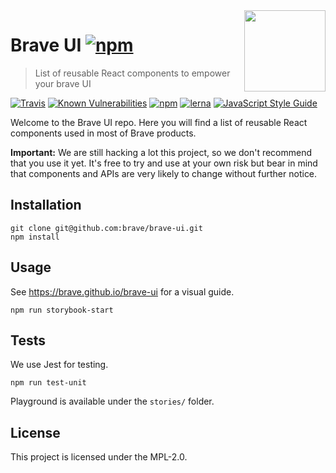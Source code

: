 <img src="https://raw.githubusercontent.com/brave/brave-ui/master/logo-dev.png" align="right" width="130px" height="130px"/>

# Brave UI [![npm](https://img.shields.io/npm/v/brave-ui.svg)](https://www.npmjs.com/package/brave-ui)
> List of reusable React components to empower your brave UI

[![Travis](https://img.shields.io/travis/brave/brave-ui.svg)](https://travis-ci.org/brave/brave-ui) [![Known Vulnerabilities](https://snyk.io/test/github/brave/brave-ui/badge.svg)](https://snyk.io/test/github/brave/brave-ui) [![npm](https://img.shields.io/npm/dt/brave-ui.svg)]() [![lerna](https://img.shields.io/badge/maintained%20with-lerna-cc00ff.svg)](https://lernajs.io/) [![JavaScript Style Guide](https://img.shields.io/badge/code_style-standard-brightgreen.svg)](https://standardjs.com)

Welcome to the Brave UI repo. Here you will find a list of reusable React components used in most of Brave products.

**Important:** We are still hacking a lot this project, so we don't recommend that you use it yet. It's free to try and use at your own risk but bear in mind that components and APIs are very likely to change without further notice.

## Installation

```
git clone git@github.com:brave/brave-ui.git
npm install
```

## Usage

See https://brave.github.io/brave-ui for a visual guide.

```
npm run storybook-start
```

## Tests

We use Jest for testing.

```
npm run test-unit
```

Playground is available under the `stories/` folder.

## License

This project is licensed under the MPL-2.0.
